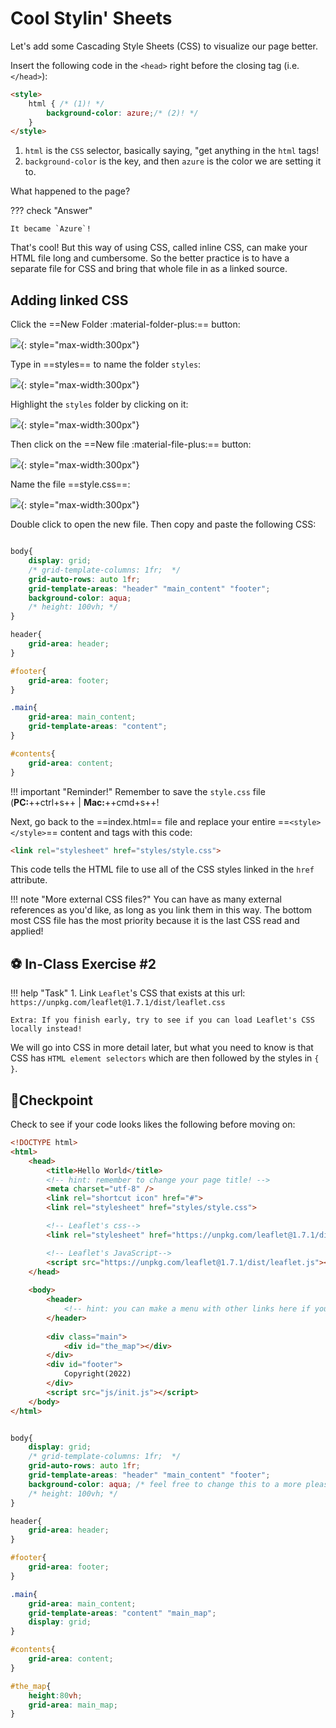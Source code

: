 # Cool Stylin' Sheets

Let's add some Cascading Style Sheets (CSS) to visualize our page better.

Insert the following code in the `<head>` right before the closing tag (i.e. `</head>`):

``` html title="index.html"
<style>
    html { /* (1)! */
        background-color: azure;/* (2)! */
    }
</style>
```

1.  `html` is the `CSS` selector, basically saying, "get anything in the `html` tags!
2.  `background-color` is the key, and then `azure` is the color we are setting it to.

What happened to the page?

??? check "Answer"

    It became `Azure`!

That's cool! But this way of using CSS, called inline CSS, can make your HTML file long and cumbersome. So the better practice is to have a separate file for CSS and bring that whole file in as a linked source.

## Adding linked CSS
Click the ==New Folder :material-folder-plus:== button:

![](./media/newFolderCss.png){: style="max-width:300px"}

Type in ==styles== to name the folder `styles`:

![](./media/newFolderCss2.png){: style="max-width:300px"}

Highlight the `styles` folder by clicking on it:

![](./media/newFolderCss3.png){: style="max-width:300px"}

Then click on the ==New file :material-file-plus:== button:

![](./media/newFolderCss4.png){: style="max-width:300px"}

Name the file ==style.css==:

![](./media/newFolderCss5.png){: style="max-width:300px"}

Double click to open the new file. Then copy and paste the following CSS:

``` css title="styles/style.css"

body{
    display: grid;
    /* grid-template-columns: 1fr;  */
    grid-auto-rows: auto 1fr;
    grid-template-areas: "header" "main_content" "footer";
    background-color: aqua;
    /* height: 100vh; */
}

header{
    grid-area: header;
}

#footer{
    grid-area: footer;
}

.main{
    grid-area: main_content;
    grid-template-areas: "content";
}

#contents{
    grid-area: content;
}

```

!!! important "Reminder!"
    Remember to save the `style.css` file (**PC:**++ctrl+s++ | **Mac:**++cmd+s++!

Next, go back to the ==index.html== file and replace your entire ==`<style> </style>`== content and tags with this code:

``` html title="index.html"
<link rel="stylesheet" href="styles/style.css">
```

This code tells the HTML file to use all of the CSS styles linked in the `href` attribute.

!!! note "More external CSS files?"
    You can have as many external references as you'd like, as long as you link them in this way. The bottom most CSS file has the most priority because it is the last CSS read and applied!

## ⚽ In-Class Exercise #2

!!! help "Task"
    1. Link `Leaflet`'s CSS that exists at this url: `https://unpkg.com/leaflet@1.7.1/dist/leaflet.css`
    
    Extra: If you finish early, try to see if you can load Leaflet's CSS locally instead!


We will go into CSS in more detail later, but what you need to know is that CSS has `HTML element selectors` which are then followed by the styles in `{ }`.

## 🏁Checkpoint

Check to see if your code looks likes the following before moving on:

```html title="index.html" linenums="1" hl_lines="8 11"
<!DOCTYPE html>
<html>
    <head>
        <title>Hello World</title>
        <!-- hint: remember to change your page title! -->
        <meta charset="utf-8" />
        <link rel="shortcut icon" href="#">
        <link rel="stylesheet" href="styles/style.css">

        <!-- Leaflet's css-->
        <link rel="stylesheet" href="https://unpkg.com/leaflet@1.7.1/dist/leaflet.css" />

        <!-- Leaflet's JavaScript-->
        <script src="https://unpkg.com/leaflet@1.7.1/dist/leaflet.js"></script>
    </head>
    
    <body>
        <header>
            <!-- hint: you can make a menu with other links here if you'd like -->
        </header>
        
        <div class="main">
            <div id="the_map"></div>
        </div>
        <div id="footer">
            Copyright(2022)
        </div>
        <script src="js/init.js"></script>
    </body>
</html>
```


```css hl_lines="20 21 28 29 30 31" title="styles/style.css" linenums="1"

body{
    display: grid;
    /* grid-template-columns: 1fr;  */
    grid-auto-rows: auto 1fr;
    grid-template-areas: "header" "main_content" "footer";
    background-color: aqua; /* feel free to change this to a more pleasing color */
    /* height: 100vh; */
}

header{
    grid-area: header;
}

#footer{
    grid-area: footer;
}

.main{
    grid-area: main_content;
    grid-template-areas: "content" "main_map";
    display: grid;
}

#contents{
    grid-area: content;
}

#the_map{
	height:80vh;
    grid-area: main_map;
}
```

